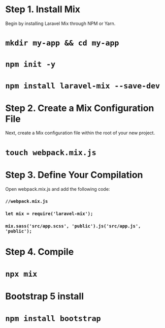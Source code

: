 # Step 1. Install Mix
Begin by installing Laravel Mix through NPM or Yarn.
# `mkdir my-app && cd my-app`
# `npm init -y`
# `npm install laravel-mix --save-dev`

# Step 2. Create a Mix Configuration File
Next, create a Mix configuration file within the root of your new project.
# `touch webpack.mix.js`

# Step 3. Define Your Compilation
Open webpack.mix.js and add the following code:
### `//webpack.mix.js`
### `let mix = require('laravel-mix');`
### `mix.sass('src/app.scss', 'public').js('src/app.js', 'public');`

# Step 4. Compile
# `npx mix`

# Bootstrap 5 install
# `npm install bootstrap`
